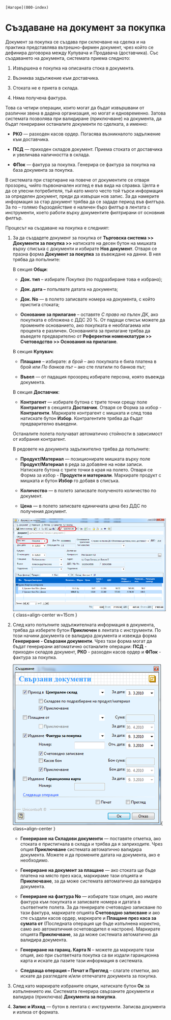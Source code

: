 ```{only} html
[Нагоре](000-index)
```

# Създаване на документ за покупка

Документ за покупка се създава при сключване на сделка и на практика
представлява вътрешно-фирмен документ, чрез който се дефинира
договорка между Купувача и Продавача (доставчика). Със
създаването на документа, системата приема следното:

1. Извършена е покупка на описаната стока в документа.

1. Възниква задължение към доставчика.

1. Стоката не е приета в склада. 

1. Няма получена фактура.

Това са четири операции, които могат да бъдат извършвани от различни
звена в дадена организация, но могат и едновременно. Затова
системата позволява при валидиране (приключване) на документа,
да бъдат генерирани останалите документи по сделката, а именно:

 - **РКО** — разходен касов ордер. Погасява възникналото задължение към доставчика.

 - **ПСД** — приходен складов документ. Приема стоката от доставчика и увеличава наличността в склада.

 - **ФПок** — фактура за покупка. Генерира се фактура за покупка на база документа за покупка.

В системата при стартиране на повече от документите се отваря прозорец,
чийто първоначален изглед е във вида на справка. Целта е да се улесни
потребителя, тъй като много често той търси информация за определен
документ, преди да извърши нов запис. За да намерите информация за
стар документ трябва да се зададе период във филтъра. За по – голямо
бързодействие е наличен бърз филтър в лентата с инструменти, което
работи върху документите филтрирани от основния филтър.

Процесът на създаване на покупка е следният:

1. За да създадете документ за покупка от **Търговска система \>\> Документи за покупка \>\>** натискате на десен бутон на мишката върху списъка с документи и избирате **Нов документ**. Отваря се празна форма **Документ за покупка** за въвеждане на данни. В нея трябва да попълните:

    В секция **Общи**:

    - **Док. тип** – избирате *Покупка* (по подразбиране това е избрано);

    - **Док. дата –** попълвате датата на документа;

    - **Док. No** — в полето записвате номера на документа, с който пристига стоката;

    - **Основание за прилагане** – оставяте *С право на пълен ДК*, ако покупката е обложена с ДДС 20 %. От падащи списък можете да промените основанието, ако покупката е необлагаема или процента е различен. Основанията за прилагане трябва да въведете предварително от **Референтни номенклатури \>\> Счетоводство \>\> Основания на прилагане**.

    В секция **Купувач**:

    - **Плащане** – избирате: *в брой* – ако покупката е била платена в брой или *По банков път* – ако сте платили по банков път;

    - **Въвел** — от падащия прозорец избирате персона, която въвежда документа. 

    В секция **Доставчик**:

    - **Контрагент** — избирате бутона с трите точки срещу поле **Контрагент** в секцията **Доставчик**. Отваря се Форма за избор - **Контрагенти**. Маркирате контрагент с мишката и след това натискате бутон **Избор**. Контрагентите трябва да бъдат предварително въведени. 

    Останалите полета получават автоматично стойности в зависимост от
избрания контрагент.

    В редовете на документа задължително трябва да попълните:

    - **Продукт/Материал** — позиционирате мишката върху поле **Продукт/Материал** в реда за добавяне на нови записи. Натискате бутона с трите точки в края на полето. Отваря се Форма за избор - **Продукти и материали**. Маркирате продукт с мишката и бутон **Избор** го добавя в списъка. 

    - **Количество** — в полето записвате полученото количество по документ.

    - **Цена** — в полето записвате единичната цена без ДДС по получения документ.

    ![](901-purchase-activate.png){ class=align-center w=15cm }

1. След като попълните задължителната информация в документа, трябва да изберете бутон **Приключен** в лентата с инструменти. По този начини документа се валидира документа и извежда форма **Генериране - Свързани документи**. Чрез тази форма могат да бъдат генерирани автоматично останалите операции: **ПСД** - приходен складов документ, **РКО** - разходен касов ордер и **ФПок** - фактура за покупка.

    ![](902-purchase-gener.png){ class=align-center }

    - **Генериране на Складови документи** — поставяте отметка, ако стоката е пристигнала в склада и трябва да я заприходите. Чрез опция **Приключване** системата автоматично валидира документа. Можете и да промените датата на документа, ако е необходимо.

    - **Генериране на документ за плащане** — ако стоката ще бъде платена на място през каса, маркираме тази опцията и **Приключване**, за да може системата автоматично да валидира документа.

    - **Генериране на фактура No** — избирате тази опция, ако имате фактура към покупката и записвате номера и датата в съответните полета. За да генерирате счетоводно записване по тази фактура, маркирате опцията **Счетоводно записване** и ако сте създали касов ордер, маркирате и **Плащане през каса за сумата от** (Последната операция ще бъде изпълнена коректно, само ако автоматичния осчетоводител е настроен). Маркирате опцията **Приключване**, за да може системата автоматично да валидира документа.

    - **Генериране на гаранц. Карта N** – можете да маркирате тази опция, ако при съответната покупка са ви издали гаранционна карта и искате да пазите тази информация в системата.

    - **Следваща операция – Печат и Преглед** – слагате отметки, ако искате да разгледате и/или отпечатате документа за покупка. 

1. След като маркирате избраните опции, натискате бутон **Ок** за изпълнението им. Системата генерира свързаните документи и валидира (приключва) **Документа за покупка**.

1. **Запис и Изход** — бутон в лентата с инструменти. Записва документа и излиза от формата.
